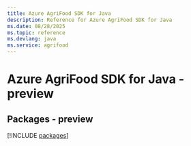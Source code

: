 ```yaml
---
title: Azure AgriFood SDK for Java
description: Reference for Azure AgriFood SDK for Java
ms.date: 08/28/2025
ms.topic: reference
ms.devlang: java
ms.service: agrifood
---
```

# Azure AgriFood SDK for Java - preview
## Packages - preview
[!INCLUDE [packages](agrifood-index.md)]